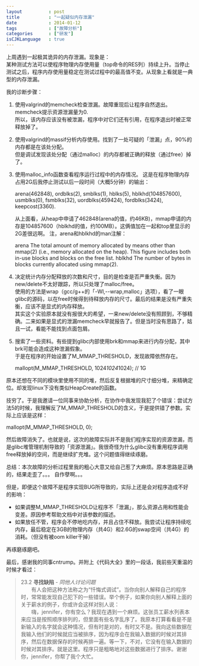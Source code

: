```yaml
---
layout          : post
title           : "一起疑似内存泄漏"
date            : 2014-01-12
tags            : ["故障分析"]
categories      : ["研发"]
isCJKLanguage   : true
---
```


上周遇到一起极其诡异的内存泄漏。现象是：  
某种测试方法可以使程序物理内存使用量（top命令的RES列）持续上升。当停止测试之后，程序内存使用量稳定在测试过程中的最高值不变。从现象上看就是一典型的内存泄漏。

我的诊断步骤：

1. 使用valgrind的memcheck检查泄漏。故障重现后让程序自然退出。memcheck提示资源泄漏量为0.  
   所以，该内存应该没有被泄漏，程序中对它们还有引用，在程序退出时被正常释放掉了。

2. 使用valgrind的massif分析内存使用。找到了一处可疑的「泄漏」点，90%的内存都是在该处分配。  
   但是调试发现该处分配（通过malloc）的内存都被正确的释放（通过free）掉了。

3. 使用malloc\_info函数查看程序运行过程中的内存情况。
   这是在程序物理内存占用2G后我停止测试以后一段时间（大概5分钟）的输出：

     arena(462848), ordblks(2), smblks(1), hblks(5), hblkhd(104857600), usmblks(0), fsmblks(32), uordblks(459424), fordblks(3424), keepcost(3360).

   从上面看，从heap中申请了462848(arena的值，约46KB)，mmap申请的内存是104857600（hblkhd的值，约100MB）。这俩值加在一起和top里显示的2G差很远啊。
   注，arena和hblkhd的man注解：

     arena   The total amount of memory allocated by means other than
             mmap(2) (i.e., memory allocated on the heap).  This figure
             includes both in-use blocks and blocks on the free list.
     hblkhd  The number of bytes in blocks currently allocated using
             mmap(2).
4. 决定统计内存分配释放的次数和尺寸，目的是检查是否严重失衡。因为new/delete不太好跟踪，所以只处理了malloc/free。  
   使用的方法是wrap（gcc/g++的「-Wl,--wrap,malloc」选项），看了一眼glibc的源码，以在free时候得到待释放内存的尺寸。最后的结果是没有严重失衡，应该不是显式的内存释放。  
   其实这个实验原本就没有报很大的希望，一来new/delete没有照顾到，不够精确。二来如果是显式的泄漏memcheck早就报告了。但是当时没有思路了，姑且一试，看能不能找到点面包屑。

5. 搜索了一些资料。有些提到glibc内部使用brk和mmap来进行内存分配，其中brk可能会造成这种泄漏假象。  
   于是在程序的开始设置了M\_MMAP\_THRESHOLD，发现故障依然存在。

     mallopt(M_MMAP_THRESHOLD, 1024*1024*1024); // 1G

原本还想在不同的模块里使用不同的堆，然后反复根据堆的尺寸细分堆，来精确定位。却发现linux下没有类似HeapCreate的函数。

技穷了。于是我邀请一位同事来协助分析，在协作中我发现我犯了个错误：尝试方法5的时候，我理解反了M_MMAP_THRESHOLD的含义，于是提供错了参数。实际上应该是这样：
 
 mallopt(M_MMAP_THRESHOLD, 0);

然后故障消失了。也就是说，这次的故障实际并不是我们程序实现的资源泄漏，而是glibc堆管理机制导致的「资源泄漏」。我很奇怪为什么glibc没有重用程序调用free释放掉的空间，而是继续扩充堆。这个问题值得继续琢磨。

总结：本次故障的分析过程里我的粗心大意又给自己惹了大麻烦。原本思路是正确的，结果走歪了。。。 自作孽啊。。。

但是，即便这个故障不是程序实现BUG所导致的，实际上还是会对程序造成不好的影响：

* 如果调整M_MMAP_THRESHOLD让程序不「泄漏」，那么资源占用和性能会变差。原因参考帮助文档中对该参数的描述。
* 如果放任不管，程序会不停地吃内存，并且占住不释放。我尝试让程序持续吃内存，最后稳定在3GB的物理内存（共4G）和2.6G的swap空间（共4G）的消耗。（但没有被oom killer干掉）

再琢磨琢磨吧。

最后，感谢我的同事cntrump。并附上《代码大全》里的一段话，我前些天重温的时候才看过：

>23.2 __寻找缺陷__ - _同他人讨论问题_  
>　　有人会把这种方法称之为“忏悔式调试”。当你向别人解释自己的程序时，常常能发现自己犯下的一些错误。举个例子，如果你向别人解释上面的关于薪水的例子，你或许会这样对别人说：  
>　　嗨，jennifer，你有空么？我现在遇到一个麻烦。这张员工薪水列表本来应当是按照顺序排列的，但里面有些名字乱序了。我原本打算看看是不是新输入的名字就会这种情况，但有时是对的，有时又不是。我向这些数据在我输入他们的时候就应当被排序，因为程序会在我输入数据的时候对其排序，然后在数据保存的时候再排一遍。等一下，不对，它没有在输入数据的时候对其排序。就是这里。程序只是粗略地对这些数据进行了排序。谢谢你，jennifer，你帮了我个大忙。


